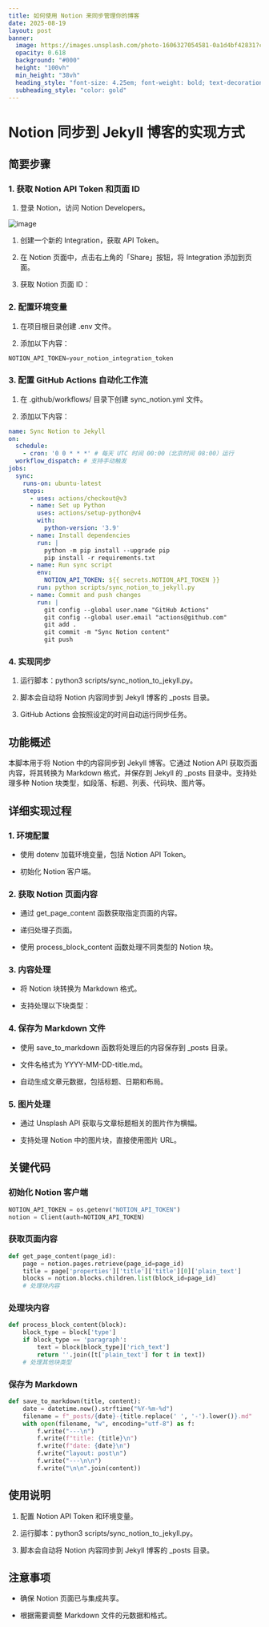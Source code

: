 ```yaml
---
title: 如何使用 Notion 来同步管理你的博客
date: 2025-08-19
layout: post
banner:
  image: https://images.unsplash.com/photo-1606327054581-0a1d4bf42831?crop=entropy&cs=tinysrgb&fit=max&fm=jpg&ixid=M3w2OTIwMzJ8MHwxfHJhbmRvbXx8fHx8fHx8fDE3NTU2NDIwMDl8&ixlib=rb-4.1.0&q=80&w=1080
  opacity: 0.618
  background: "#000"
  height: "100vh"
  min_height: "38vh"
  heading_style: "font-size: 4.25em; font-weight: bold; text-decoration: underline"
  subheading_style: "color: gold"
---
```


# Notion 同步到 Jekyll 博客的实现方式

## 简要步骤

### 1. 获取 Notion API Token 和页面 ID

1. 登录 Notion，访问 Notion Developers。

![image](https://prod-files-secure.s3.us-west-2.amazonaws.com/a7a0cc5a-89b9-4cda-8686-1fba0ca52f40/d19c1afe-dea5-4312-9333-786b0ba83054/image.png?X-Amz-Algorithm=AWS4-HMAC-SHA256&X-Amz-Content-Sha256=UNSIGNED-PAYLOAD&X-Amz-Credential=ASIAZI2LB466QR2SUXLX%2F20250819%2Fus-west-2%2Fs3%2Faws4_request&X-Amz-Date=20250819T222008Z&X-Amz-Expires=3600&X-Amz-Security-Token=IQoJb3JpZ2luX2VjEH0aCXVzLXdlc3QtMiJIMEYCIQCXT%2FIsuJYNz3qUHH8CktYbMLrIKLHGx6DX63KNUMflmwIhAOSISIIsv%2B63mJ2lKsGPNP4ML5K2Cwebt1zKwWaRmb9iKogECMb%2F%2F%2F%2F%2F%2F%2F%2F%2F%2FwEQABoMNjM3NDIzMTgzODA1IgzNiHMUEJ%2BMIEsI%2BRgq3AMWYLSGR5xgnFJXbzdJKu4HipmRFkTE3srmdQAMgGrBssBWSPPhunoU3wmgNox1Zy0ElmEhyt2EXF8%2BHSfVaN7e7nKEeotfLXG3C6DlnJH8likb20RG3LYtbecFL9LcSMTDqWkeh%2Btf3fi%2FqelV3JFLIdrCFVsVbkOZ3A7lD%2FZ%2FyuEp1Lo06qN7bkgUSbd2zxEzm3cJ5ZzVkAB2kTEW%2BFj%2B7BrYIPz5n4f9faSHC1OGui2vAu%2BgNu2Tj3Xw16vJoW8JWwh29pa5gWDgGFm7S6FSfpqIWcfO1NKGTNobR4w2LGFNwqNfPgC%2FF9Uu3Y0uxVPFfImK3wlHtecg6Jmu%2Flr9L4eQrYW3snLRdOhen%2FOjSp8i%2BaiZTyscGanhfB1SSCpjcKhxkDdbZB7H96pp2SZhgL132HfOY8E8cpujVeT6s5ERLssWpYdGg3o4HoXP7s6l8GgB8pVdwjzt6WcWNyMf8EeVLaXvos%2BfFWLDATEou6%2FL0%2B5bq2MZdtwDM%2FK%2B0Hzaj%2FO73nr1oNo%2B1ns3p60koKwaOtC1QpPkuYrE1w2%2BwVfxvI%2FjW%2FQgpCX9h1AgYx1gVz0BluEF%2FDQbv0KhBrzIH5hheRspCmGOM3NTZAVwk5uugpNYgcD2KuuLaDDUwpPFBjqkASnuk6IRXRrZn%2F%2FSfdYNCQD9gfcGO19cFV6gXJd7flmkH%2F0yVsUH%2Fszo1VKoJW0NT%2FX8h6BfpRm3y2WuaXw0IBDVxw6zMNaGFy8Jx5LQiUEXw1Hj0OT546J08UZXS2BznbU%2BUDQne4nSzxr%2Fd%2BtdQhOpYjjRVDvvY%2FgXac5dvjhTC6htkX0zMYWBWS6Ikbx%2FN32NjOKWq1qV7%2Figi1pjU3ey0gcq&X-Amz-Signature=1d91fbf508e1b586d783ec4272d244a5170914b6e4cacb4865717f4fb82cc99f&X-Amz-SignedHeaders=host&x-amz-checksum-mode=ENABLED&x-id=GetObject)

1. 创建一个新的 Integration，获取 API Token。

1. 在 Notion 页面中，点击右上角的「Share」按钮，将 Integration 添加到页面。

1. 获取 Notion 页面 ID：


### 2. 配置环境变量

1. 在项目根目录创建 .env 文件。

1. 添加以下内容：

```javascript
NOTION_API_TOKEN=your_notion_integration_token
```

### 3. 配置 GitHub Actions 自动化工作流

1. 在 .github/workflows/ 目录下创建 sync_notion.yml 文件。

1. 添加以下内容：

```yaml
name: Sync Notion to Jekyll
on:
  schedule:
    - cron: '0 0 * * *' # 每天 UTC 时间 00:00（北京时间 08:00）运行
  workflow_dispatch: # 支持手动触发
jobs:
  sync:
    runs-on: ubuntu-latest
    steps:
      - uses: actions/checkout@v3
      - name: Set up Python
        uses: actions/setup-python@v4
        with:
          python-version: '3.9'
      - name: Install dependencies
        run: |
          python -m pip install --upgrade pip
          pip install -r requirements.txt
      - name: Run sync script
        env:
          NOTION_API_TOKEN: ${{ secrets.NOTION_API_TOKEN }}
        run: python scripts/sync_notion_to_jekyll.py
      - name: Commit and push changes
        run: |
          git config --global user.name "GitHub Actions"
          git config --global user.email "actions@github.com"
          git add .
          git commit -m "Sync Notion content"
          git push
```

### 4. 实现同步

1. 运行脚本：python3 scripts/sync_notion_to_jekyll.py。

1. 脚本会自动将 Notion 内容同步到 Jekyll 博客的 _posts 目录。

1. GitHub Actions 会按照设定的时间自动运行同步任务。

## 功能概述

本脚本用于将 Notion 中的内容同步到 Jekyll 博客。它通过 Notion API 获取页面内容，将其转换为 Markdown 格式，并保存到 Jekyll 的 _posts 目录中。支持处理多种 Notion 块类型，如段落、标题、列表、代码块、图片等。

## 详细实现过程

### 1. 环境配置

- 使用 dotenv 加载环境变量，包括 Notion API Token。

- 初始化 Notion 客户端。

### 2. 获取 Notion 页面内容

- 通过 get_page_content 函数获取指定页面的内容。

- 递归处理子页面。

- 使用 process_block_content 函数处理不同类型的 Notion 块。

### 3. 内容处理

- 将 Notion 块转换为 Markdown 格式。

- 支持处理以下块类型：


### 4. 保存为 Markdown 文件

- 使用 save_to_markdown 函数将处理后的内容保存到 _posts 目录。

- 文件名格式为 YYYY-MM-DD-title.md。

- 自动生成文章元数据，包括标题、日期和布局。

### 5. 图片处理

- 通过 Unsplash API 获取与文章标题相关的图片作为横幅。

- 支持处理 Notion 中的图片块，直接使用图片 URL。

## 关键代码

### 初始化 Notion 客户端

```python
NOTION_API_TOKEN = os.getenv("NOTION_API_TOKEN")
notion = Client(auth=NOTION_API_TOKEN)
```

### 获取页面内容

```python
def get_page_content(page_id):
    page = notion.pages.retrieve(page_id=page_id)
    title = page['properties']['title']['title'][0]['plain_text']
    blocks = notion.blocks.children.list(block_id=page_id)
    # 处理块内容
```

### 处理块内容

```python
def process_block_content(block):
    block_type = block['type']
    if block_type == 'paragraph':
        text = block[block_type]['rich_text']
        return ''.join([t['plain_text'] for t in text])
    # 处理其他块类型
```

### 保存为 Markdown

```python
def save_to_markdown(title, content):
    date = datetime.now().strftime("%Y-%m-%d")
    filename = f"_posts/{date}-{title.replace(' ', '-').lower()}.md"
    with open(filename, "w", encoding="utf-8") as f:
        f.write("---\n")
        f.write(f"title: {title}\n")
        f.write(f"date: {date}\n")
        f.write("layout: post\n")
        f.write("---\n\n")
        f.write("\n\n".join(content))
```

## 使用说明

1. 配置 Notion API Token 和环境变量。

1. 运行脚本：python3 scripts/sync_notion_to_jekyll.py。

1. 脚本会自动将 Notion 内容同步到 Jekyll 博客的 _posts 目录。

## 注意事项

- 确保 Notion 页面已与集成共享。

- 根据需要调整 Markdown 文件的元数据和格式。